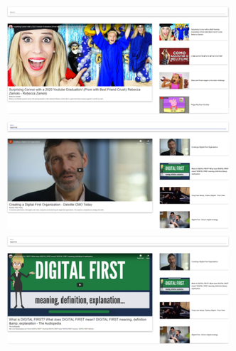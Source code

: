 <p align="center">
  <img src="youtube1.PNG" width="500" title="hover text">
</p>
<p align="center">
  <img src="youtube2.PNG" width="500" title="hover text">
</p>
<p align="center">
  <img src="youtube3.PNG" width="500" title="hover text">
</p>
